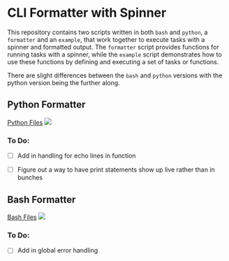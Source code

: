 # CLI Formatter with Spinner

This repository contains two scripts written in both `bash` and `python`, a `formatter` and an `example`, that work together to execute tasks with a spinner and formatted output. The `formatter` script provides functions for running tasks with a spinner, while the `example` script demonstrates how to use these functions by defining and executing a set of tasks or functions.

There are slight differences between the `bash` and `python` versions with the python version being the further along.

## Python Formatter

[Python Files](https://github.com/seanssmith/CLI-Formatter/tree/main/python_task_importer)
![](https://github.com/seanssmith/CLI-Formatter/blob/main/python_task_importer/pythonformatterexample.gif)

### To Do:
- [ ] Add in handling for echo lines in function
- [ ] Figure out a way to have print statements show up live rather than in bunches



## Bash Formatter

[Bash Files](https://github.com/seanssmith/CLI-Formatter/tree/main/bash_task_importer)
![](https://github.com/seanssmith/CLI-Formatter/blob/main/bash_task_importer/bashformatterexample.gif)


### To Do:
- [ ] Add in global error handling
